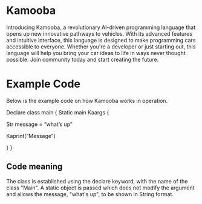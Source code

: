 # Kamooba

Introducing Kamooba, a revolutionary AI-driven programming language that opens up new innovative pathways to vehicles. With its advanced features and intuitive interface, this language is designed to make programming cars accessible to everyone. Whether you're a developer or just starting out, this language will help you bring your car ideas to life in ways never thought possible. Join community today and start creating the future.


# Example Code

Below is the example code on how Kamooba works in operation. 


Declare class main {
  Static main Kaargs {

Str message = “what’s up”

Kaprint(“Message”)

}
}

## Code meaning
The class is established using the declare keyword, with the name of the class "Main". A static object is passed which does not modify the argument and allows the message, "what's up", to be shown in String format. 
